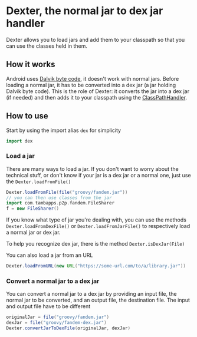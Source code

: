# Dexter, the normal jar to dex jar handler

Dexter allows you to load jars and add them to your classpath so that you can use the classes held
in them.


## How it works
Android uses [Dalvik byte code](https://source.android.com/devices/tech/dalvik/dalvik-bytecode), it doesn't
work with normal jars. 
Before loading a normal jar, it has to be converted into a dex jar (a jar holding Dalvik byte code).
This is the role of Dexter: it converts the jar into a dex jar (if needed) and then adds it to your 
classpath using the [ClassPathHandler](https://tambapps.github.io/groovy-shell-user-manual/dependency-management/additional-classpath/).

## How to use

Start by using the import alias `dex` for simplicity

```groovy
import dex
```

### Load a jar

There are many ways to load a jar. If you don't want to worry about the technical stuff, or don't know
if your jar is a dex jar or a normal one, just use the `Dexter.loadFromFile()`
```groovy
Dexter.loadFromFile(file("groovy/fandem.jar"))
// you can then use classes from the jar
import com.tambapps.p2p.fandem.FileSharer
f = new FileSharer()
```

If you know what type of jar you're dealing with, you can use the methods `Dexter.loadFromDexFile()` or
`Dexter.loadFromJarFile()` to respectively load a normal jar or dex jar.

To help you recognize dex jar, there is the method `Dexter.isDexJar(File)`

You can also load a jar from an URL
```groovy
Dexter.loadFromURL(new URL("https://some-url.com/to/a/library.jar"))
```

### Convert a normal jar to a dex jar
You can convert a normal jar to a dex jar by providing an input file, the normal jar to be converted,
and an output file, the destination file. The input and output file have to be different

```groovy
originalJar = file("groovy/fandem.jar")
dexJar = file("groovy/fandem-dex.jar")
Dexter.convertJarToDexFile(originalJar, dexJar)
```

